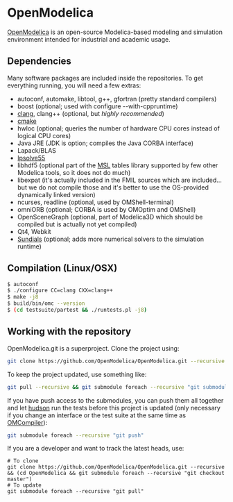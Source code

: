 # OpenModelica
[OpenModelica](https://openmodelica.org) is an open-source Modelica-based modeling and simulation environment intended for industrial and academic usage.

## Dependencies

Many software packages are included inside the repositories.
To get everything running, you will need a few extras:
- autoconf, automake, libtool, g++, gfortran (pretty standard compilers)
- boost (optional; used with configure --with-cppruntime)
- [clang](http://clang.llvm.org/), clang++ (optional, but *highly recommended*)
- [cmake](http://www.cmake.org)
- hwloc (optional; queries the number of hardware CPU cores instead of logical CPU cores)
- Java JRE (JDK is option; compiles the Java CORBA interface)
- Lapack/BLAS
- [lpsolve55](http://lpsolve.sourceforge.net)
- libhdf5 (optional part of the [MSL](https://github.com/modelica/Modelica) tables library supported by few other Modelica tools, so it does not do much)
- libexpat (it's actually included in the FMIL sources which are included... but we do not compile those and it's better to use the OS-provided dynamically linked version)
- ncurses, readline (optional, used by OMShell-terminal)
- omniORB (optional; CORBA is used by OMOptim and OMShell)
- OpenSceneGraph (optional, part of Modelica3D which should be compiled but is actually not yet compiled)
- Qt4, Webkit
- [Sundials](http://www.llnl.gov/CASC/sundials/) (optional; adds more numerical solvers to the simulation runtime)

## Compilation (Linux/OSX)

```bash
$ autoconf
$ ./configure CC=clang CXX=clang++
$ make -j8
$ build/bin/omc --version
$ (cd testsuite/partest && ./runtests.pl -j8)
```

## Working with the repository

OpenModelica.git is a superproject. Clone the project using:
```bash
git clone https://github.com/OpenModelica/OpenModelica.git --recursive
```
To keep the project updated, use something like:
```bash
git pull --recursive && git submodule foreach --recursive "git submodule update"
```
If you have push access to the submodules, you can push them all together and let [hudson](https://test.openmodelica.org/hudson/) run the tests before this project is updated (only necessary if you change an interface or the test suite at the same time as [OMCompiler](https://github.com/OpenModelica/OMCompiler)):
```bash
git submodule foreach --recursive "git push"
```
If you are a developer and want to track the latest heads, use:
```
# To clone
git clone https://github.com/OpenModelica/OpenModelica.git --recursive && (cd OpenModelica && git submodule foreach --recursive "git checkout master")
# To update
git submodule foreach --recursive "git pull"
```
